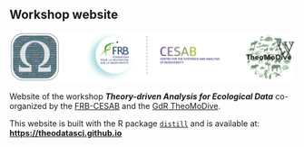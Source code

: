 ## Workshop website

![](https://raw.githubusercontent.com/theodatasci/.github/main/profile/banner-theodatasci_150dpi.png)

Website of the workshop **_Theory-driven Analysis for Ecological Data_**
co-organized by the 
[FRB-CESAB](https://www.fondationbiodiversite.fr/en/about-the-foundation/le-cesab/) 
and the 
[GdR TheoMoDive](https://sete-moulis-cnrs.fr/en/research/centre-for-biodiversity-theory-and-modelling/theomodive).

This website is built with the R package [`distill`](https://rstudio.github.io/distill/)
and is available at: **https://theodatasci.github.io**
